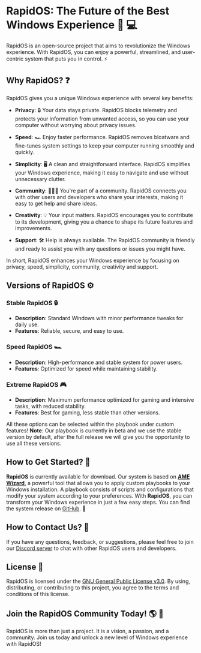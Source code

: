 # RapidOS: The Future of the Best Windows Experience :star2: :computer:

RapidOS is an open-source project that aims to revolutionize the Windows experience. With RapidOS, you can enjoy a powerful, streamlined, and user-centric system that puts you in control. :zap:

## Why RapidOS? :question:

RapidOS gives you a unique Windows experience with several key benefits:

- **Privacy**: :lock: Your data stays private. RapidOS blocks telemetry and protects your information from unwanted access, so you can use your computer without worrying about privacy issues.

- **Speed**: :racing_car: Enjoy faster performance. RapidOS removes bloatware and fine-tunes system settings to keep your computer running smoothly and quickly.

- **Simplicity**: :desktop_computer: A clean and straightforward interface. RapidOS simplifies your Windows experience, making it easy to navigate and use without unnecessary clutter.

- **Community**: :people_holding_hands: You're part of a community. RapidOS connects you with other users and developers who share your interests, making it easy to get help and share ideas.

- **Creativity**: :bulb: Your input matters. RapidOS encourages you to contribute to its development, giving you a chance to shape its future features and improvements.

- **Support**: :hammer_and_wrench: Help is always available. The RapidOS community is friendly and ready to assist you with any questions or issues you might have.

In short, RapidOS enhances your Windows experience by focusing on privacy, speed, simplicity, community, creativity and support.

## Versions of RapidOS :gear:

### Stable RapidOS :lock:
- **Description**: Standard Windows with minor performance tweaks for daily use.
- **Features**: Reliable, secure, and easy to use.

### Speed RapidOS :racing_car:
- **Description**: High-performance and stable system for power users.
- **Features**: Optimized for speed while maintaining stability.

### Extreme RapidOS :video_game:
- **Description**: Maximum performance optimized for gaming and intensive tasks, with reduced stability.
- **Features**: Best for gaming, less stable than other versions.

All these options can be selected within the playbook under custom features!
**Note**: Our playbook is currently in beta and we use the stable version by default, after the full release we will give you the opportunity to use all these versions.

## How to Get Started? :rocket:
**RapidOS** is currently available for download. Our system is based on **[AME Wizard](https://ameliorated.io/)**, a powerful tool that allows you to apply custom playbooks to your Windows installation. A playbook consists of scripts and configurations that modify your system according to your preferences. With **RapidOS**, you can transform your Windows experience in just a few easy steps. You can find the system release on [GitHub](https://github.com/rapid-community/RapidOS/releases). 🚀

## How to Contact Us? :email:

If you have any questions, feedback, or suggestions, please feel free to join our [Discord server](https://dsc.gg/rapid-community) to chat with other RapidOS users and developers.

## License :page_facing_up:

RapidOS is licensed under the [GNU General Public License v3.0](https://github.com/rapid-community/Rapid/blob/main/LICENSE). By using, distributing, or contributing to this project, you agree to the terms and conditions of this license.

## Join the RapidOS Community Today! :earth_americas: :star2:

RapidOS is more than just a project. It is a vision, a passion, and a community. Join us today and unlock a new level of Windows experience with RapidOS!
